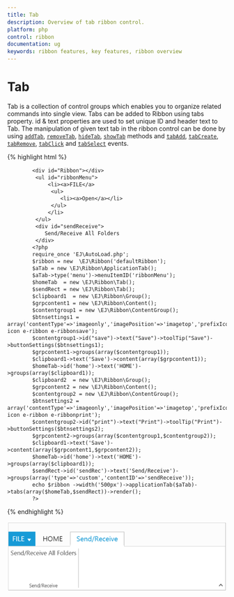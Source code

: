 ```yaml
---
title: Tab	
description: Overview of tab ribbon control.
platform: php
control: ribbon
documentation: ug
keywords: ribbon features, key features, ribbon overview 
---
```


# Tab

Tab is a collection of control groups which enables you to organize related commands into single view. Tabs can be added to Ribbon using tabs property. id & text properties are used to set unique ID and header text to Tab. The manipulation of given text tab in the ribbon control can be done by using  [`addTab`](https://help.syncfusion.com/api/js/ejribbon#methods:addtab), [`removeTab`](https://help.syncfusion.com/api/js/ejribbon#methods:removetab), [`hideTab`](https://help.syncfusion.com/api/js/ejribbon#methods:hidetab),
[`showTab`](https://help.syncfusion.com/api/js/ejribbon#methods:showtab) methods and [`tabAdd`](https://help.syncfusion.com/api/js/ejribbon#events:tabadd), [`tabCreate`](https://help.syncfusion.com/api/js/ejribbon#events:tabcreate), [`tabRemove`](https://help.syncfusion.com/api/js/ejribbon#events:tabremove), [`tabClick`](https://help.syncfusion.com/api/js/ejribbon#events:tabclick) and [`tabSelect`](https://help.syncfusion.com/api/js/ejribbon#events:tabselect) events.

{% highlight html %}

            <div id="Ribbon"></div>
             <ul id="ribbonMenu">
                 <li><a>FILE</a>
                  <ul>
                     <li><a>Open</a></li>
                  </ul>
                 </li>
             </ul>
             <div id="sendReceive">
                Send/Receive All Folders
             </div>
            <?php 
            require_once 'EJ\AutoLoad.php';
            $ribbon = new  \EJ\Ribbon('defaultRibbon');
            $aTab = new \EJ\Ribbon\ApplicationTab();
            $aTab->type('menu')->menuItemID('ribbonMenu'); 
            $homeTab  = new \EJ\Ribbon\Tab();
            $sendRect = new \EJ\Ribbon\Tab();
            $clipboard1  = new \EJ\Ribbon\Group();
            $grpcontent1 = new \EJ\Ribbon\Content();
            $contentgroup1 = new \EJ\Ribbon\ContentGroup();
            $btnsettings1 = array('contentType'=>'imageonly','imagePosition'=>'imagetop','prefixIcon'=>'e-icon e-ribbon e-ribbonsave');
            $contentgroup1->id("save")->text("Save")->toolTip("Save")->buttonSettings($btnsettings1);     
            $grpcontent1->groups(array($contentgroup1));
            $clipboard1->text('Save')->content(array($grpcontent1));
            $homeTab->id('home')->text('HOME')->groups(array($clipboard1));
            $clipboard2  = new \EJ\Ribbon\Group();
            $grpcontent2 = new \EJ\Ribbon\Content();
            $contentgroup2 = new \EJ\Ribbon\ContentGroup();
            $btnsettings2 = array('contentType'=>'imageonly','imagePosition'=>'imagetop','prefixIcon'=>'e-icon e-ribbon e-ribbonprint');
            $contentgroup2->id("print")->text("Print")->toolTip("Print")->buttonSettings($btnsettings2);   
            $grpcontent2->groups(array($contentgroup1,$contentgroup2));
            $clipboard1->text('Save')->content(array($grpcontent1,$grpcontent2));
            $homeTab->id('home')->text('HOME')->groups(array($clipboard1));
            $sendRect->id('sendRec')->text('Send/Receive')->groups(array('type'=>'custom','contentID'=>'sendReceive'));
            echo $ribbon ->width('500px')->applicationTab($aTab)->tabs(array($homeTab,$sendRect))->render();
            ?>

{% endhighlight %}

![](Tab/tab_img1.png)